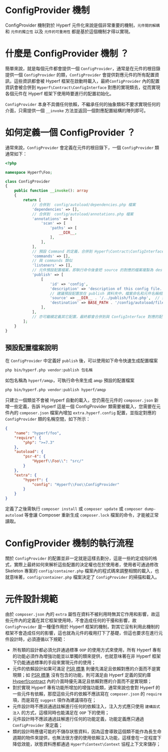 # ConfigProvider 機制

ConfigProvider 機制對於 Hyperf 元件化來說是個非常重要的機制，`元件間的解耦` 和 `元件的獨立性` 以及 `元件的可重用性` 都是基於這個機制才得以實現。   

# 什麼是 ConfigProvider 機制 ？

簡單來說，就是每個元件都會提供一個 `ConfigProvider`，通常是在元件的根目錄提供一個 `ConfigProvider` 的類，`ConfigProvider` 會提供對應元件的所有配置資訊，這些資訊都會被 Hyperf 框架在啟動時載入，最終`ConfigProvider` 內的配置資訊會被合併到 `Hyperf\Contract\ConfigInterface` 對應的實現類去，從而實現各個元件在 Hyperf 框架下使用時要進行的配置初始化。   

`ConfigProvider` 本身不具備任何依賴，不繼承任何的抽象類和不要求實現任何的介面，只需提供一個 `__invoke` 方法並返回一個對應配置結構的陣列即可。

# 如何定義一個 ConfigProvider ？

通常來說，`ConfigProvider` 會定義在元件的根目錄下，一個 `ConfigProvider` 類通常如下：

```php
<?php

namespace Hyperf\Foo;

class ConfigProvider
{
    public function __invoke(): array
    {
        return [
            // 合併到  config/autoload/dependencies.php 檔案
            'dependencies' => [],
            // 合併到  config/autoload/annotations.php 檔案
            'annotations' => [
                'scan' => [
                    'paths' => [
                        __DIR__,
                    ],
                ],
            ],
            // 預設 Command 的定義，合併到 Hyperf\Contract\ConfigInterface 內，換個方式理解也就是與 config/autoload/commands.php 對應
            'commands' => [],
            // 與 commands 類似
            'listeners' => [],
            // 元件預設配置檔案，即執行命令後會把 source 的對應的檔案複製為 destination 對應的的檔案
            'publish' => [
                [
                    'id' => 'config',
                    'description' => 'description of this config file.', // 描述
                    // 建議預設配置放在 publish 資料夾中，檔案命名和元件名稱相同
                    'source' => __DIR__ . '/../publish/file.php',  // 對應的配置檔案路徑
                    'destination' => BASE_PATH . '/config/autoload/file.php', // 複製為這個路徑下的該檔案
                ],
            ],
            // 亦可繼續定義其它配置，最終都會合併到與 ConfigInterface 對應的配置儲存器中
        ];
    }
}
```

## 預設配置檔案說明

在 `ConfigProvider` 中定義好 `publish` 後，可以使用如下命令快速生成配置檔案

```bash
php bin/hyperf.php vendor:publish 包名稱
```

如包名稱為 `hyperf/amqp`，可執行命令來生成 `amqp` 預設的配置檔案
```bash
php bin/hyperf.php vendor:publish hyperf/amqp
```

只建立一個類並不會被 Hyperf 自動的載入，您仍需在元件的 `composer.json` 新增一些定義，告訴 Hyperf 這是一個 ConfigProvider 類需要被載入，您需要在元件內的 `composer.json` 檔案內增加 `extra.hyperf.config` 配置，並指定對應的 `ConfigProvider` 類的名稱空間，如下所示：

```json
{
    "name": "hyperf/foo",
    "require": {
        "php": ">=7.3"
    },
    "autoload": {
        "psr-4": {
            "Hyperf\\Foo\\": "src/"
        }
    },
    "extra": {
        "hyperf": {
            "config": "Hyperf\\Foo\\ConfigProvider"
        }
    }
}
```

定義了之後需執行 `composer install` 或 `composer update` 或 `composer dump-autoload` 等會讓 Composer 重新生成 `composer.lock` 檔案的命令，才能被正常讀取。   

# ConfigProvider 機制的執行流程

關於 `ConfigProvider` 的配置並非一定就是這樣去劃分，這是一些約定成俗的格式，實際上最終如何來解析這些配置的決定權也在於使用者，使用者可通過修改 Skeleton 專案的 `config/container.php` 檔案內的程式碼來調整相關的載入，也就意味著，`config/container.php` 檔案決定了 `ConfigProvider` 的掃描和載入。

# 元件設計規範

由於 `composer.json` 內的 `extra` 屬性在資料不被利用時無其它作用和影響，故這些元件內的定義在其它框架使用時，不會造成任何的干擾和影響，故`ConfigProvider` 是一種僅作用於 Hyperf 框架的機制，對其它沒有利用此機制的框架不會造成任何的影響，這也就為元件的複用打下了基礎，但這也要求在進行元件設計時，必須遵循以下規範：

- 所有類的設計都必須允許通過標準 `OOP` 的使用方式來使用，所有 Hyperf 專有的功能必須作為增強功能並以單獨的類來提供，也就意味著在非 Hyperf 框架下仍能通過標準的手段來實現元件的使用；
- 元件的依賴設計如果可滿足 [PSR 標準](https://www.php-fig.org/psr) 則優先滿足且依賴對應的介面而不是實現類；如 [PSR 標準](https://www.php-fig.org/psr) 沒有包含的功能，則可滿足由 Hyperf 定義的契約庫 [Hyperf/contract](https://github.com/hyperf/contract) 內的介面時優先滿足且依賴對應的介面而不是實現類；
- 對於實現 Hyperf 專有功能所增加的增強功能類，通常來說也會對 Hyperf 的一些元件有依賴，那麼這些元件的依賴不應該寫在 `composer.json` 的 `require` 項，而是寫在 `suggest` 項作為建議項存在；
- 元件設計時不應該通過註解進行任何的依賴注入，注入方式應只使用 `建構函式注入` 的方式，這樣同時也能滿足在 `OOP` 下的使用；
- 元件設計時不應該通過註解進行任何的功能定義，功能定義應只通過 `ConfigProvider` 來定義； 
- 類的設計時應儘可能的不儲存狀態資料，因為這會導致這個類不能作為長生命週期的物件來提供，也無法很方便的使用依賴注入功能，這樣會在一定程度下降低效能，狀態資料應都通過 `Hyperf\Context\Context` 協程上下文來儲存；
